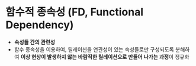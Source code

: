 # 함수적 종속성 (FD, Functional Dependency)

- **속성들 간의 관련성**
- 함수 종속성을 이용하여, 릴레이션을 연관성이 있는 속성들로만 구성되도록 분해하여 **이상 현상이 발생하지 않는 바람직한 릴레이션으로 만들어 나가는 과정**이 정규화